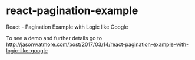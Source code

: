 # react-pagination-example

React - Pagination Example with Logic like Google

To see a demo and further details go to http://jasonwatmore.com/post/2017/03/14/react-pagination-example-with-logic-like-google